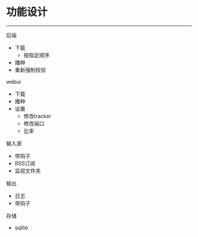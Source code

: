 # 功能设计

---

后端

- 下载
  - 按指定顺序
- 播种
- 重新强制校验

webui

- 下载
- 播种
- 设置
  - 修改tracker
  - 修改端口
  - 比率

输入源

- 带钩子
- RSS订阅
- 监视文件夹

输出

- 日志
- 带钩子

存储

- sqlite
